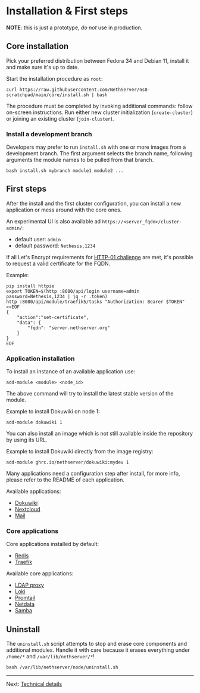 # Installation & First steps

**NOTE**: this is just a prototype, *do not* use in production.

## Core installation

Pick your preferred distribution between Fedora 34 and Debian 11, install it and make sure it's up to date.

Start the installation procedure as `root`:
```
curl https://raw.githubusercontent.com/NethServer/ns8-scratchpad/main/core/install.sh | bash
```

The procedure must be completed by invoking additional commands: follow on-screen instructions.
Run either new cluster initialization (`create-cluster`) or joining an existing cluster (`join-cluster`).

### Install a development branch

Developers may prefer to run `install.sh` with one or more images from a
development branch. The first argument selects the branch name, following
arguments the module names to be pulled from that branch.

    bash install.sh mybranch module1 module2 ...

## First steps

After the install and the first cluster configuration, you can install a new application
or mess around with the core ones.

An experimental UI is also available ad `https://<server_fqdn>/cluster-admin/`:

- default user: `admin`
- default password: `Nethesis,1234`

If all Let's Encrypt requirements for [HTTP-01 challenge](https://letsencrypt.org/docs/challenge-types/#http-01-challenge) are met,
it's possible to request a valid certificate for the FQDN.

Example:
```
pip install httpie
export TOKEN=$(http :8080/api/login username=admin password=Nethesis,1234 | jq -r .token)
http :8080/api/module/traefik5/tasks "Authorization: Bearer $TOKEN" <<EOF
{
    "action":"set-certificate",
    "data": {
        "fqdn": "server.nethserver.org"
    }
}
EOF
```

### Application installation

To install an instance of an available application use:
```
add-module <module> <node_id>
```
The  above command will try to install the latest stable version of the module.

Example to install Dokuwiki on node 1:
```
add-module dokuwiki 1
```

You can also install an image which is not still available inside the repository by using
its URL.

Example to install Dokuwiki directly from the image registry:
```
add-module ghrc.io/nethserver/dokuwiki:mydev 1
```

Many applications need a configuration step after install, for more info, 
please refer to the README of each application.

Available applications:

- [Dokuwiki](../dokuwiki/README.md)
- [Nextcloud](../nextcloud/README.md)
- [Mail](../netdata/README.md)

### Core applications

Core applications installed by default:
- [Redis](#redis)
- [Traefik](../traefik/README.md)

Available core applications:
- [LDAP proxy](../ldapproxy/README.md)
- [Loki](../loki/REDME.md)
- [Promtail](../promtail/README.md)
- [Netdata](../netdata/README.md)
- [Samba](../samba/README.md)


## Uninstall

The `uninstall.sh` script attempts to stop and erase core components and
additional modules. Handle it with care because it erases everything under `/home/*` and `/var/lib/nethserver/*`!

    bash /var/lib/nethserver/node/uninstall.sh

---
Next: [Technical details](details.md)
